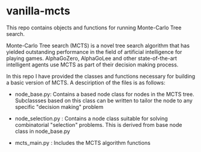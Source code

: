 # vanilla-mcts
This repo contains objects and functions for running Monte-Carlo Tree search.

Monte-Carlo Tree search (MCTS) is a novel tree search algorithm that has yielded outstanding performance in the field of artificial intelligence for playing games. AlphaGoZero, AlphaGoLee and other state-of-the-art intelligent agents use MCTS as part of their decision making process.

In this repo I have provided the classes and functions necessary for building a basic version of MCTS. A desciription of the files is as follows:

- node_base.py: Contains a based node class for nodes in the MCTS tree. Subclassses based on this class can be written to tailor the node to any specific "decision making" problem

- node_selection.py : Contains a node class suitable for solving combinatorial "selection" problems. This is derived from base node class in node_base.py

- mcts_main.py : Includes the MCTS algorithm functions
